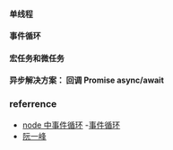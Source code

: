 #### 单线程
#### 事件循环
#### 宏任务和微任务

#### 异步解决方案： 回调 Promise  async/await

### referrence

- [node 中事件循环](https://nodejs.org/zh-cn/docs/guides/event-loop-timers-and-nexttick/)
-[事件循环](https://zhuanlan.zhihu.com/p/46068171)
- [阮一峰](http://www.ruanyifeng.com/blog/2013/10/event_loop.html)
